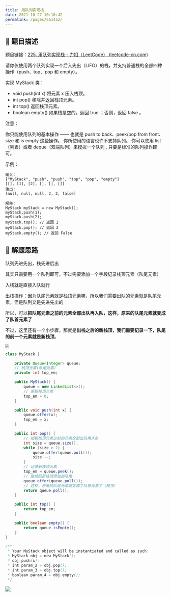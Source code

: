 ```yaml
---
title: 用队列实现栈
date: 2021-10-27 10:10:42
permalink: /pages/6a14a2/
---
```


## 📃 题目描述

题目链接：[225. 用队列实现栈 - 力扣（LeetCode） (leetcode-cn.com)](https://leetcode-cn.com/problems/implement-stack-using-queues/)

请你仅使用两个队列实现一个后入先出（LIFO）的栈，并支持普通栈的全部四种操作（push、top、pop 和 empty）。

实现 MyStack 类：

- void push(int x) 将元素 x 压入栈顶。
- int pop() 移除并返回栈顶元素。
- int top() 返回栈顶元素。
- boolean empty() 如果栈是空的，返回 true ；否则，返回 false 。


注意：

你只能使用队列的基本操作 —— 也就是 push to back、peek/pop from front、size 和 is empty 这些操作。
你所使用的语言也许不支持队列。 你可以使用 list （列表）或者 deque（双端队列）来模拟一个队列 , 只要是标准的队列操作即可。


示例：

```
输入：
["MyStack", "push", "push", "top", "pop", "empty"]
[[], [1], [2], [], [], []]
输出：
[null, null, null, 2, 2, false]

解释：
MyStack myStack = new MyStack();
myStack.push(1);
myStack.push(2);
myStack.top(); // 返回 2
myStack.pop(); // 返回 2
myStack.empty(); // 返回 False
```

## 🔔 解题思路

队列先进先出，栈先进后出

其实只需要用一个队列即可，不过需要添加一个字段记录栈顶元素（队尾元素）

入栈就是直接入队就行

出栈操作：因为队尾元素就是栈顶元素嘛，所以我们需要出队的元素就是队尾元素，但是队列又是先进先出的

所以，可以**把队尾元素之前的元素全部出队再入队，这样，原来的队尾元素就变成了队首元素了**

不过，这里还有一个小步骤，那就是**出栈之后的新栈顶，我们需要记录一下，队尾的前一个元素就是新栈顶**。

<img src="https://cs-wiki.oss-cn-shanghai.aliyuncs.com/img/20211027103921.png" style="zoom:67%;" />


```java
class MyStack {

    private Queue<Integer> queue;
    // 栈顶元素(队尾元素)
    private int top_em;

    public MyStack() {
        queue = new LinkedList<>();
        // 更新栈顶元素
        top_em = 0;
    }

    public void push(int x) {
        queue.offer(x);
        top_em = x;
    }

    public int pop() {
        // 把新栈顶元素之前的元素全部出队再入队
        int size = queue.size();
        while (size > 2) {
            queue.offer(queue.poll());
            size --;
        }
        // 记录新栈顶元素
        top_em = queue.peek();
        // 继续把新栈顶添加到队尾
        queue.offer(queue.poll());
        // 这样，原来的队尾元素就变成了队首元素了（栈顶）
        return queue.poll();
    }

    public int top() {
        return top_em;
    }

    public boolean empty() {
        return queue.isEmpty();
    }
}

/**
 * Your MyStack object will be instantiated and called as such:
 * MyStack obj = new MyStack();
 * obj.push(x);
 * int param_2 = obj.pop();
 * int param_3 = obj.top();
 * boolean param_4 = obj.empty();
 */
```

![](https://cs-wiki.oss-cn-shanghai.aliyuncs.com/img/20211027104231.png)

